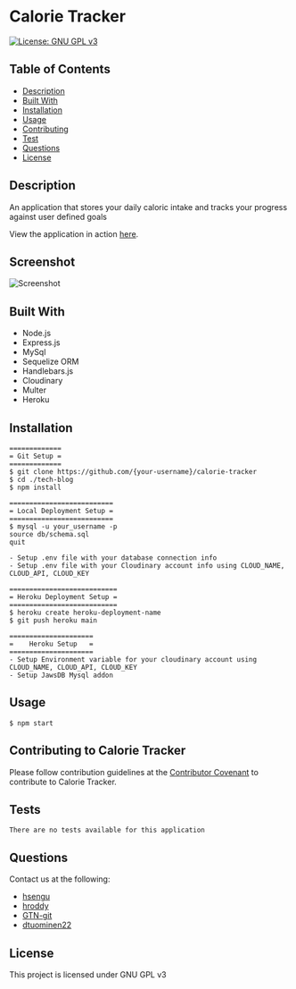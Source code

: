 # Calorie Tracker
[![License: GNU GPL v3](https://img.shields.io/badge/License-GNU%20GPL%20v3-blue.svg)](https://www.gnu.org/licenses/gpl-3.0)

## Table of Contents
* [Description](#description)
* [Built With](#built-with)
* [Installation](#installation)
* [Usage](#usage)
* [Contributing](#contributing-to-calorie-tracker)
* [Test](#test)
* [Questions](#questions)
* [License](#license)

## Description
An application that stores your daily caloric intake and tracks your progress against user defined goals

View the application in action [here](https://warm-harbor-01230.herokuapp.com/).

## Screenshot
![Screenshot](./public/img/screenshots/001.jpg)

## Built With
- Node.js
- Express.js
- MySql
- Sequelize ORM
- Handlebars.js
- Cloudinary
- Multer
- Heroku

## Installation
    =============
    = Git Setup =
    =============
	$ git clone https://github.com/{your-username}/calorie-tracker
	$ cd ./tech-blog
	$ npm install

    ==========================
    = Local Deployment Setup =
    ==========================
    $ mysql -u your_username -p
    source db/schema.sql
    quit

    - Setup .env file with your database connection info
    - Setup .env file with your Cloudinary account info using CLOUD_NAME, CLOUD_API, CLOUD_KEY

    ===========================
    = Heroku Deployment Setup =
    ===========================
    $ heroku create heroku-deployment-name
    $ git push heroku main

    =====================
    =    Heroku Setup   =
    =====================
    - Setup Environment variable for your cloudinary account using CLOUD_NAME, CLOUD_API, CLOUD_KEY
    - Setup JawsDB Mysql addon

## Usage
	$ npm start

## Contributing to Calorie Tracker
Please follow contribution guidelines at the [Contributor Covenant](https://www.contributor-covenant.org/version/2/1/code_of_conduct/) to contribute to Calorie Tracker.

## Tests
    There are no tests available for this application

## Questions
Contact us at the following:
- [hsengu](https://github.com/hsengu)
- [hroddy](https://github.com/hroddy)
- [GTN-git](https://github.com/GTN-git)
- [dtuominen22](https://github.com/dtuominen22)

## License
This project is licensed under GNU GPL v3
